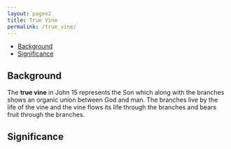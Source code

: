 ```yaml
---
layout: pagev2
title: True Vine
permalink: /true_vine/
---
```

- [Background](#background)
- [Significance](#significance)

## Background

The **true vine** in John 15 represents the Son which along with the branches shows an organic union between God and man. The branches live by the life of the vine and the vine flows its life through the branches and bears fruit through the branches. 

## Significance
